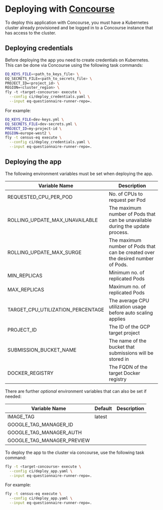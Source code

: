 # Deploying with [Concourse](https://concourse-ci.org/)

To deploy this application with Concourse, you must have a Kubernetes cluster already provisioned and be logged in to a Concourse instance that has access to the cluster.

## Deploying credentials

Before deploying the app you need to create credentials on Kubernetes. This can be done via Concourse using the following task commands:

```sh
EQ_KEYS_FILE=<path_to_keys_file> \
EQ_SECRETS_FILE=<path_to_secrets_file> \
PROJECT_ID=<project_id> \
REGION=<cluster_region> \
fly -t <target-concourse> execute \
  --config ci/deploy_credentials.yaml \
  --input eq-questionnaire-runner-repo=.
```

For example:

```sh
EQ_KEYS_FILE=dev-keys.yml \
EQ_SECRETS_FILE=dev-secrets.yml \
PROJECT_ID=my-project-id \
REGION=europe-west2 \
fly -t census-eq execute \
  --config ci/deploy_credentials.yaml \
  --input eq-questionnaire-runner-repo=.
```

## Deploying the app

The following environment variables must be set when deploying the app.

| Variable Name                             | Description                                                                          |
|-------------------------------------------|--------------------------------------------------------------------------------------|
| REQUESTED_CPU_PER_POD                     | No. of CPUs to request per Pod                                                       |
| ROLLING_UPDATE_MAX_UNAVAILABLE            | The maximum number of Pods that can be unavailable during the update process.        |
| ROLLING_UPDATE_MAX_SURGE                  | The maximum number of Pods that can be created over the desired number of Pods.      |
| MIN_REPLICAS                              | Minimum no. of replicated Pods                                                       |
| MAX_REPLICAS                              | Maximum no. of replicated Pods                                                       |
| TARGET_CPU_UTILIZATION_PERCENTAGE         | The average CPU utilization usage before auto scaling applies                        |
| PROJECT_ID                                | The ID of the GCP target project                                                     |
| SUBMISSION_BUCKET_NAME                    | The name of the bucket that submissions will be stored in                            |
| DOCKER_REGISTRY                           | The FQDN of the target Docker registry                                               |

There are further *optional* environment variables that can also be set if needed:

| Variable Name                             | Default                | Description                                                                          |
|-------------------------------------------|------------------------|--------------------------------------------------------------------------------------|
| IMAGE_TAG                                 | latest                 |                                                                                      |
| GOOGLE_TAG_MANAGER_ID                     |                        |                                                                                      |
| GOOGLE_TAG_MANAGER_AUTH                   |                        |                                                                                      |
| GOOGLE_TAG_MANAGER_PREVIEW                |                        |                                                                                      |

To deploy the app to the cluster via concourse, use the following task command:

```sh
fly -t <target-concourse> execute \
  --config ci/deploy_app.yaml \
  --input eq-questionnaire-runner-repo=.
```

For example:

```sh
fly -t census-eq execute \
  --config ci/deploy_app.yaml \
  --input eq-questionnaire-runner-repo=.
```
